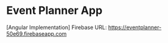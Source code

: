 # Event Planner App 

[Angular Implementation]
Firebase URL: https://eventplanner-50e69.firebaseapp.com
